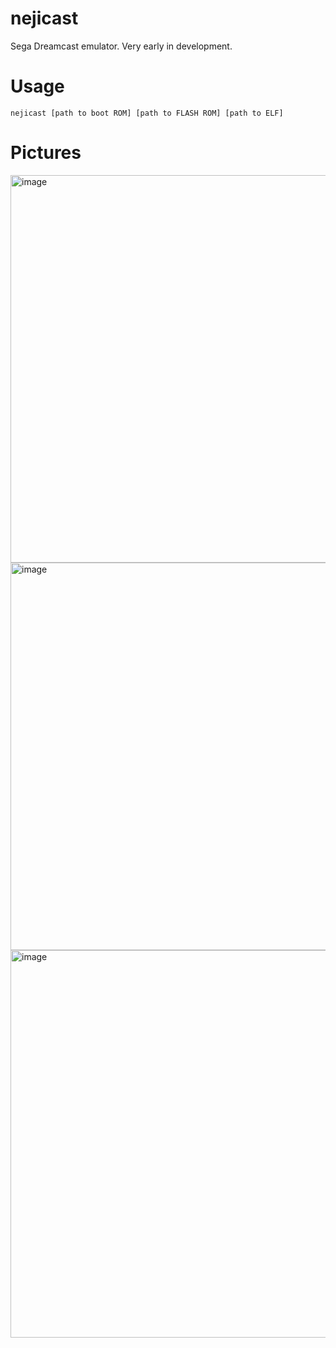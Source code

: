 # nejicast
Sega Dreamcast emulator. Very early in development.

# Usage
`nejicast [path to boot ROM] [path to FLASH ROM] [path to ELF]`

# Pictures
<img width="752" height="620" alt="image" src="https://github.com/user-attachments/assets/42650c02-456b-48ed-92f1-9933d3512291" />
<img width="752" height="620" alt="image" src="https://github.com/user-attachments/assets/686cc221-deba-462c-8b87-f1460cdb1b6a" />
<img width="752" height="620" alt="image" src="https://github.com/user-attachments/assets/12dcaf0a-a614-4a06-b78f-e63f75d2e764" />
